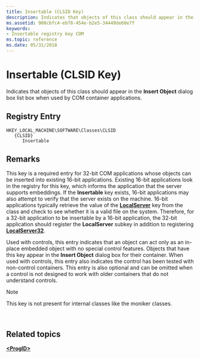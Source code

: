 ```yaml
---
title: Insertable (CLSID Key)
description: Indicates that objects of this class should appear in the Insert Object dialog box list box when used by COM container applications.
ms.assetid: 908cbfc4-ebf8-454e-b2e5-34449de60e7f
keywords:
- Insertable registry key COM
ms.topic: reference
ms.date: 05/31/2018
---
```


# Insertable (CLSID Key)

Indicates that objects of this class should appear in the **Insert Object** dialog box list box when used by COM container applications.

## Registry Entry

```
HKEY_LOCAL_MACHINE\SOFTWARE\Classes\CLSID
   {CLSID}
      Insertable
```

## Remarks

This key is a required entry for 32-bit COM applications whose objects can be inserted into existing 16-bit applications. Existing 16-bit applications look in the registry for this key, which informs the application that the server supports embeddings. If the **Insertable** key exists, 16-bit applications may also attempt to verify that the server exists on the machine. 16-bit applications typically retrieve the value of the [**LocalServer**](localserver.md) key from the class and check to see whether it is a valid file on the system. Therefore, for a 32-bit application to be insertable by a 16-bit application, the 32-bit application should register the **LocalServer** subkey in addition to registering [**LocalServer32**](localserver32.md).

Used with controls, this entry indicates that an object can act only as an in-place embedded object with no special control features. Objects that have this key appear in the **Insert Object** dialog box for their container. When used with controls, this entry also indicates the control has been tested with non-control containers. This entry is also optional and can be omitted when a control is not designed to work with older containers that do not understand controls.

> [!Note]  
> This key is not present for internal classes like the moniker classes.

 

## Related topics

<dl> <dt>

[**&lt;ProgID&gt;**](-progid--key.md)
</dt> </dl>

 

 




